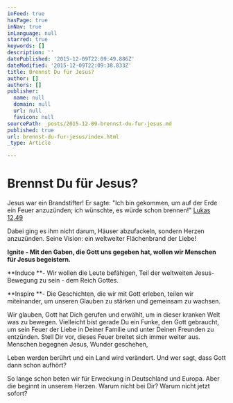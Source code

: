 ```yaml
---
inFeed: true
hasPage: true
inNav: true
inLanguage: null
starred: true
keywords: []
description: ''
datePublished: '2015-12-09T22:09:49.886Z'
dateModified: '2015-12-09T22:09:38.833Z'
title: Brennst Du für Jesus?
author: []
authors: []
publisher:
  name: null
  domain: null
  url: null
  favicon: null
sourcePath: _posts/2015-12-09-brennst-du-fur-jesus.md
published: true
url: brennst-du-fur-jesus/index.html
_type: Article

---
```

# **Brennst Du für Jesus?**

Jesus war ein Brandstifter! Er sagte: "Ich bin gekommen, um auf der Erde ein Feuer anzuzünden; ich wünschte, es würde schon brennen!" [Lukas 12,49][0]

Dabei ging es ihm nicht darum, Häuser abzufackeln, sondern Herzen anzuzünden. Seine Vision: ein weltweiter Flächenbrand der Liebe!

**Ignite - Mit den Gaben, die Gott uns gegeben hat, wollen wir Menschen für Jesus begeistern.**

**Induce **- Wir wollen die Leute befähigen, Teil der weltweiten Jesus-Bewegung zu sein - dem Reich Gottes.

**Inspire **- Die Geschichten, die wir mit Gott erleben, teilen wir miteinander, um unseren Glauben zu stärken und gemeinsam zu wachsen.

Wir glauben, Gott hat Dich gerufen und erwählt, um in dieser kranken Welt was zu bewegen. Vielleicht bist gerade Du ein Funke, den Gott gebraucht, um sein Feuer der Liebe in Deiner Familie und unter Deinen Freunden zu entzünden. Stell Dir vor, dieses Feuer breitet sich immer weiter aus. Menschen begegnen Jesus, Wunder geschehen, 

Leben werden berührt und ein Land wird verändert. Und wer sagt, dass Gott dann schon aufhört?

So lange schon beten wir für Erweckung in Deutschland und Europa. Aber die beginnt in unserem Herzen. Warum nicht bei Dir? Warum nicht jetzt sofort?

[0]: http://www.bibleserver.com/text/NG%C3%9C/Lukas12,49